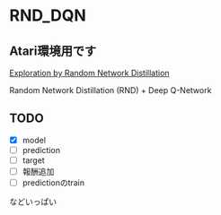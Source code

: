 # RND_DQN

## Atari環境用です
[Exploration by Random Network Distillation](https://arxiv.org/pdf/1810.12894.pdf)

Random Network Distillation (RND)
+
Deep Q-Network

## TODO

- [x] model
- [ ] prediction
- [ ] target
- [ ] 報酬追加
- [ ] predictionのtrain

などいっぱい